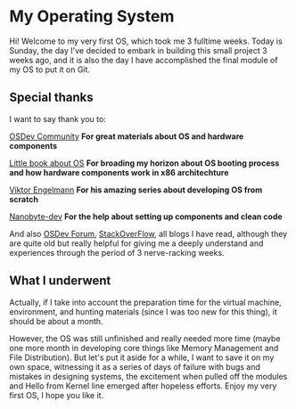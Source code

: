 # My Operating System

Hi! Welcome to my very first OS, which took me 3 fulltime weeks. Today is Sunday, the day I've decided to embark in building this small project 3 weeks ago, and it is also the day I have accomplished the final module of my OS to put it on Git.
## Special thanks
I want to say thank you to: </br>

[OSDev Community](https://wiki.osdev.org) __For great materials about OS and hardware components__ </br>

[Little book about OS](https://littleosbook.github.io/) __For broading my horizon about OS booting process and how hardware components work in x86 architechture__  </br>

[Viktor Engelmann](https://www.youtube.com/@writeyourownoperatingsystem) __For his amazing series about developing OS from scratch__ </br>

[Nanobyte-dev](https://www.youtube.com/@nanobyte-dev) __For the help about setting up components and clean code__ </br>

And also [OSDev Forum](https://forum.osdev.org/), [StackOverFlow](https://stackoverflow.com), all blogs I have read, although they are quite old but really helpful for giving me a deeply understand and experiences through the period of 3 nerve-racking weeks.

## What I underwent
Actually, if I take into account the preparation time for the virtual machine, environment, and hunting materials (since I was too new for this thing), it should be about a month.

However, the OS was still unfinished and really needed more time (maybe one more month in developing core things like Memory Management and File Distribution). But let's put it aside for a while, I want to save it on my own space, witnessing it as a series of days of failure with bugs and mistakes in designing systems, the excitement when pulled off the modules and Hello from Kernel line emerged after hopeless efforts. Enjoy my very first OS, I hope you like it.
